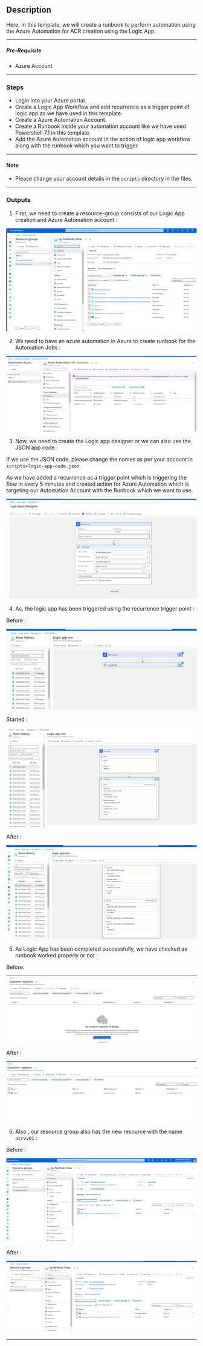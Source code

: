 ## Description

Here, In this template, we will create a runbook to perform automation using the Azure Automation for ACR creation using the Logic App.

---
##### Pre-Requisite


* Azure Account

---
### Steps

* Login into your Azure portal.
* Create a Logic App Workflow and add recurrence as a trigger point of logic app as we have used in this template.
* Create a Azure Automation Account.
* Create a Runbook inside your automation account like we have used Powershell 7.1 in this template.
* Add the Azure Automation account in the action of logic app workflow along with the runbook which you want to trigger.

---
#### Note

* Please change your account details in the `scripts` directory in the files. 

---

### Outputs

1. First, we need to create a resource-group consists of our Logic App creation and Azure Automation account :

![rg-before.png](assets/rg-before.png)


2. We need to have an azure automation in Azure to create runbook for the Automation Jobs :

![automation-runbook.png](assets/automation-runbook.png)

3. Now, we need to create the Logic app designer or we can also use the JSON app code : 

If we use the JSON code, please change the names as per your account in `scripts>logic-app-code.json` . 

As we have added a recurrence as a trigger point which is triggering the flow in every 5 minutes and created action for Azure Automation which is targeting our Automation Account with the Runbook which we want to use.

![logicapp-flow.png](assets/logicapp-flow.png)

4. As, the logic app has been triggered using the recurrence trigger point :

Before :

![before-logicapp.png](assets/before-logicapp.png)

Started :

![logicapp-triggered.png](assets/logicapp-triggered.png)


After :

![logicapp-success.png](assets/logicapp-success.png)

5. As Logic App has been completed successfully, we have checked as runbook worked properly or not :

Before:

![acr-before.png](assets/acr-before.png)

After :


![acr-created.png](assets/acr-created.png)

6. Also , our resource group also has the new resource with the name `acrvv01` :

Before :

![before-rg-created.png](assets/before-rg-created.png)

After :

![after-rg-created.png](assets/after-rg-created.png)


---
